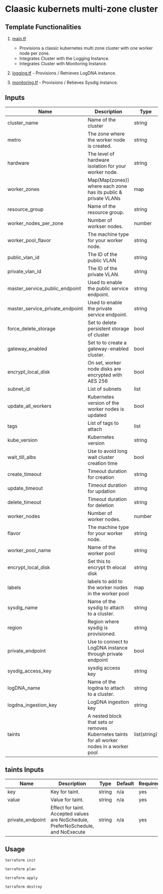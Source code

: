 # Claasic kubernets multi-zone cluster

## Template Functionalities

1. [main.tf](main.tf)

    - Provisions a classic kubernetes multi zone cluster with one worker node per zone.
    - Integrates Cluster with the Logging Instance.
    - Integrates Cluster with Monitoring Instance.

2. [logging.tf](logging.tf) - Provisions / Retrieves LogDNA instance.

3. [monitoring.tf](monitoring.tf) - Provisions / Retieves Sysdig instance.


## Inputs

| Name                              | Description                                                    | Type   | Default | Required |
|-----------------------------------|----------------------------------------------------------------|--------|---------|----------|
| cluster\_name                     | Name of the cluster                                            | string | n/a     | yes      |
| metro                             | The zone where the worker node is created.                     | string | n/a     | yes      |
| hardware                          | The level of hardware isolation for your worker node.          | string | n/a     | yes      |
| worker\_zones                     | Map(Map(zones)) where each zone has its public & private VLANs | map    | n/a     | yes      |
| resource\_group                   |  Name of the resource group.                                   | string | n/a     | no       |
| worker\_nodes\_per\_zone          | Number of workser nodes.                                       | number | 1       | no       |
| worker\_pool\_flavor              | The machine type for your worker node.                         | string | n/a     | no       |
| public\_vlan\_id                  | The ID of the public VLAN                                      | string | n/a     | no       |
| private\_vlan\_id                 | The ID of the private VLAN.                                    | string | n/a     | no       |
| master\_service\_public\_endpoint | Used to enable the public service endpoint.                    | string | n/a     | no       |
| master\_service\_private\_endpoint| Used to enable the private service endpoint.                   | string | n/a     | no       |
| force\_delete\_storage            | Set to delete persistent storage of cluster                    | bool   | false   | no       |
| gateway\_enabled                  | Set to to  create a gateway-enabled cluster.                   | bool   | false   | no       |
| encrypt\_local\_disk              | On set, worker node disks are encrypted with AES 256           | bool   | true    | no       |
| subnet\_id                        | List of subnets                                                | list   | n/a     | no       |
| update\_all\_workers              | Kubernetes version of the worker nodes is updated              | bool   | false   | no       |
| tags                              | List of tags to attach                                         | list   | n/a     | no       |
| kube\_version                     | Kubernetes version                                             | string | n/a     | no       |
| wait_till_albs                    | Use to avoid long wait cluster creation time                   | bool   | n/a     | no       |
| create_timeout                    | Timeout duration for creation                                  | string | n/a     | no       |
| update_timeout                    | Timeout duration for updation                                  | string | n/a     | no       |
| delete_timeout                    | Timeout duration for deletion                                  | string | n/a     | no       |
| worker\_nodes                     | Number of worker nodes.                                        | number | n/a     | yes      |
| flavor                            | The machine type for your worker node.                         | string | n/a     | yes      |
| worker\_pool\_name                | Name of the worker pool                                        | string | n/a     | yes      |
| encrypt\_local\_disk              | Set this to encrypt th elocal disk                             | string | n/a     | no       |
| labels                            | labels to add to the worker nodes in the worker pool           | map    | n/a     | no       |
| sysdig\_name                      | Name of the sysdig to attach to a cluster.                     | string | n/a     | yes      |
| region                            | Region where sysdig is provisioned.                            | string | n/a     | no       |
| private_endpoint                  | Use to connect to LogDNA instance through private endpoint     | bool   | n/a     | no       |
| sysdig_access_key                 | sysdig access key                                              | string | n/a     | no       |
| logDNA_name                       | Name of the logdna to attach to a cluster.                     | string | n/a     | yes      |
| logdna_ingestion_key              | LogDNA ingestion key                                           | string | n/a     | no       |
| taints                            |A nested block that sets or removes Kubernetes taints for all worker nodes in a worker pool|list(string)| n/a  | no  |


## taints Inputs

| Name                | Description                                           | Type   | Default | Required |
|---------------------|-------------------------------------------------------|--------|---------|----------|
|  key                | Key for taint.                                        | string | n/a     | yes      |
|  value              | Value for taint.                                      | string | n/a     | yes      |
|  private_endpoint   | Effect for taint. Accepted values are NoSchedule, PreferNoSchedule, and NoExecute| string   | n/a     | yes       |


## Usage

```bash
terraform init

terraform plan

terraform apply

terraform destroy
```
